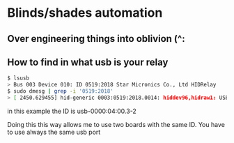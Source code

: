 # Blinds/shades automation

## Over engineering things into oblivion (^:

## How to find in what usb is your relay

```bash
$ lsusb
> Bus 003 Device 010: ID 0519:2018 Star Micronics Co., Ltd HIDRelay
$ sudo dmesg | grep -i '0519:2018'
> [ 2450.629455] hid-generic 0003:0519:2018.0014: hiddev96,hidraw1: USB HID v1.00 Device [Ucreatefun.com HIDRelay] on usb-0000:04:00.3-2/input0
```
in this example the ID is usb-0000:04:00.3-2 

Doing this this way allows me to use two boards with the same ID.
You have to use always the same usb port